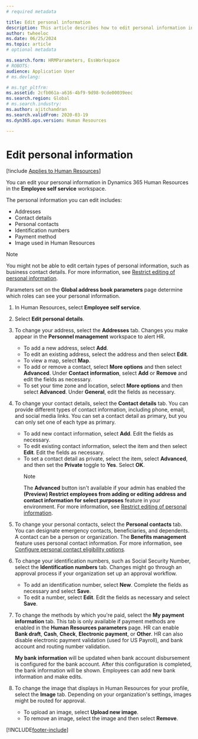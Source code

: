 ```yaml
---
# required metadata

title: Edit personal information
description: This article describes how to edit personal information in Employee and Manager self service.
author: twheeloc
ms.date: 06/25/2024
ms.topic: article
# optional metadata

ms.search.form: HRMParameters, EssWorkspace
# ROBOTS: 
audience: Application User
# ms.devlang: 

# ms.tgt_pltfrm: 
ms.assetid: 2cfb061a-a616-4bf9-9d98-9cde00039eec
ms.search.region: Global
# ms.search.industry: 
ms.author: ajitchandran
ms.search.validFrom: 2020-03-19
ms.dyn365.ops.version: Human Resources

---
```


# Edit personal information

[!include [Applies to Human Resources](../includes/applies-to-hr.md)]

You can edit your personal information in Dynamics 365 Human Resources in the **Employee self service** workspace.

The personal information you can edit includes:

- Addresses
- Contact details
- Personal contacts
- Identification numbers
- Payment method
- Image used in Human Resources

>[!NOTE]
>You might not be able to edit certain types of personal information, such as business contact details. For more information, see [Restrict editing of personal information](hr-employee-self-service-restrict-editing.md).

Parameters set on the **Global address book parameters** page determine which roles can see your personal information.

1. In Human Resources, select **Employee self service**.
2. Select **Edit personal details**.
3. To change your address, select the **Addresses** tab. Changes you make appear in the **Personnel management** workspace to alert HR.

    - To add a new address, select **Add**.
    - To edit an existing address, select the address and then select **Edit**.
    - To view a map, select **Map**.
    - To add or remove a contact, select **More options** and then select **Advanced**. Under **Contact information**, select **Add** or **Remove** and edit the fields as necessary.
    - To set your time zone and location, select **More options** and then select **Advanced**. Under **General**, edit the fields as necessary.

4. To change your contact details, select the **Contact details** tab. You can provide different types of contact information, including phone, email, and social media links. You can set a contact detail as primary, but you can only set one of each type as primary.

    - To add new contact information, select **Add**. Edit the fields as necessary.
    - To edit existing contact information, select the item and then select **Edit**. Edit the fields as necessary.
    - To set a contact detail as private, select the item, select **Advanced**, and then set the **Private** toggle to **Yes**. Select **OK**.
      >[!NOTE]
      >The **Advanced** button isn't available if your admin has enabled the **(Preview) Restrict employees from adding or editing address and contact information for select purposes** feature in your environment. For more information, see [Restrict editing of personal information](hr-employee-self-service-restrict-editing.md).
  
5. To change your personal contacts, select the **Personal contacts** tab. You can designate emergency contacts, beneficiaries, and dependents. A contact can be a person or organization. The **Benefits management** feature uses personal contact information. For more information, see [Configure personal contact eligibility options](hr-benefits-setup-contact-eligibility-options.md).

6. To change your identification numbers, such as Social Security Number, select the **Identification numbers** tab. Changes might go through an approval process if your organization set up an approval workflow.

    - To add an identification number, select **New**. Complete the fields as necessary and select **Save**.
    - To edit a number, select **Edit**. Edit the fields as necessary and select **Save**.

7. To change the methods by which you're paid, select the **My payment information** tab. This tab is only available if payment methods are enabled in the **Human Resources parameters** page. HR can enable **Bank draft**, **Cash**, **Check**, **Electronic payment**, or **Other**. HR can also disable electronic payment validation (used for US Payroll), and bank account and routing number validation.

    **My bank information** will be updated when bank account disbursement is configured for the bank account. After this configuration is completed, the bank information will be shown. Employees can add new bank information and make edits.

8. To change the image that displays in Human Resources for your profile, select the **Image** tab. Depending on your organization's settings, images might be routed for approval.

    - To upload an image, select **Upload new image**.
    - To remove an image, select the image and then select **Remove**.



[!INCLUDE[footer-include](../includes/footer-banner.md)]
